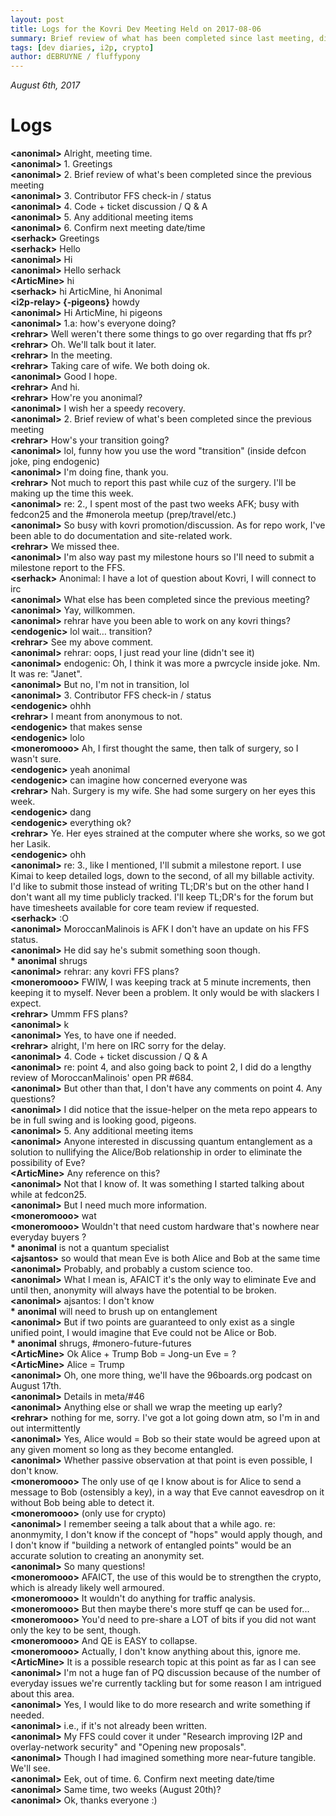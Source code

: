 ```yaml
---
layout: post
title: Logs for the Kovri Dev Meeting Held on 2017-08-06
summary: Brief review of what has been completed since last meeting, discussion of meta issues, and code & open tickets discussion
tags: [dev diaries, i2p, crypto]
author: dEBRUYNE / fluffypony
---
```


*August 6th, 2017*  

# Logs  

**\<anonimal>** Alright, meeting time.  
**\<anonimal>** 1. Greetings  
**\<anonimal>** 2. Brief review of what's been completed since the previous meeting  
**\<anonimal>** 3. Contributor FFS check-in / status  
**\<anonimal>** 4. Code + ticket discussion / Q & A  
**\<anonimal>** 5. Any additional meeting items  
**\<anonimal>** 6. Confirm next meeting date/time  
**\<serhack>** Greetings  
**\<serhack>** Hello  
**\<anonimal>** Hi  
**\<anonimal>** Hello serhack  
**\<ArticMine>** hi  
**\<serhack>** hi ArticMine, hi Anonimal  
**\<i2p-relay> {-pigeons}** howdy  
**\<anonimal>** Hi ArticMine, hi pigeons  
**\<anonimal>** 1.a: how's everyone doing?  
**\<rehrar>** Well weren't there some things to go over regarding that ffs pr?  
**\<rehrar>** Oh. We'll talk bout it later.  
**\<rehrar>** In the meeting.  
**\<rehrar>** Taking care of wife. We both doing ok.  
**\<anonimal>** Good I hope.  
**\<rehrar>** And hi.  
**\<rehrar>** How're you anonimal?  
**\<anonimal>** I wish her a speedy recovery.  
**\<anonimal>** 2. Brief review of what's been completed since the previous meeting  
**\<rehrar>** How's your transition going?  
**\<anonimal>** lol, funny how you use the word "transition" (inside defcon joke, ping endogenic)  
**\<anonimal>** I'm doing fine, thank you.  
**\<rehrar>** Not much to report this past while cuz of the surgery. I'll be making up the time this week.  
**\<anonimal>** re: 2., I spent most of the past two weeks AFK; busy with fedcon25 and the #monerola meetup (prep/travel/etc.)  
**\<anonimal>** So busy with kovri promotion/discussion. As for repo work, I've been able to do documentation and site-related work.  
**\<rehrar>** We missed thee.  
**\<anonimal>** I'm also way past my milestone hours so I'll need to submit a milestone report to the FFS.  
**\<serhack>** Anonimal: I have a lot of question about Kovri, I will connect to irc  
**\<anonimal>** What else has been completed since the previous meeting?  
**\<anonimal>** Yay, willkommen.  
**\<anonimal>** rehrar have you been able to work on any kovri things?  
**\<endogenic>** lol wait… transition?  
**\<rehrar>** See my above comment.  
**\<anonimal>** rehrar: oops, I just read your line (didn't see it)  
**\<anonimal>** endogenic: Oh, I think it was more a pwrcycle inside joke. Nm. It was re: "Janet".  
**\<anonimal>** But no, I'm not in transition, lol  
**\<anonimal>** 3. Contributor FFS check-in / status  
**\<endogenic>** ohhh  
**\<rehrar>** I meant from anonymous to not.  
**\<endogenic>** that makes sense  
**\<endogenic>** lolo  
**\<moneromooo>** Ah, I first thought the same, then talk of surgery, so I wasn't sure.  
**\<endogenic>** yeah anonimal  
**\<endogenic>** can imagine how concerned everyone was  
**\<rehrar>** Nah. Surgery is my wife. She had some surgery on her eyes this week.  
**\<endogenic>** dang  
**\<endogenic>** everything ok?  
**\<rehrar>** Ye. Her eyes strained at the computer where she works, so we got her Lasik.  
**\<endogenic>** ohh  
**\<anonimal>** re: 3., like I mentioned, I'll submit a milestone report. I use Kimai to keep detailed logs, down to the second, of all my billable activity. I'd like to submit those instead of writing TL;DR's but on the other hand I don't want all my time publicly tracked. I'll keep TL;DR's for the forum but have timesheets available for core team review if requested.  
**\<serhack>** :O  
**\<anonimal>** MoroccanMalinois is AFK I don't have an update on his FFS status.  
**\<anonimal>** He did say he's submit something soon though.  
**\* anonimal** shrugs  
**\<anonimal>** rehrar: any kovri FFS plans?  
**\<moneromooo>** FWIW, I was keeping track at 5 minute increments, then keeping it to myself. Never been a problem. It only would be with slackers I expect.  
**\<rehrar>** Ummm FFS plans?  
**\<anonimal>** k  
**\<anonimal>** Yes, to have one if needed.  
**\<rehrar>** alright, I'm here on IRC sorry for the delay.  
**\<anonimal>** 4. Code + ticket discussion / Q & A  
**\<anonimal>** re: point 4, and also going back to point 2, I did do a lengthy review of MoroccanMalinois' open PR #684.  
**\<anonimal>** But other than that, I don't have any comments on point 4. Any questions?  
**\<anonimal>** I did notice that the issue-helper on the meta repo appears to be in full swing and is looking good, pigeons.  
**\<anonimal>** 5. Any additional meeting items  
**\<anonimal>** Anyone interested in discussing quantum entanglement as a solution to nullifying the Alice/Bob relationship in order to eliminate the possibility of Eve?  
**\<ArticMine>** Any reference on this?  
**\<anonimal>** Not that I know of. It was something I started talking about while at fedcon25.  
**\<anonimal>** But I need much more information.  
**\<moneromooo>** wat  
**\<moneromooo>** Wouldn't that need custom hardware that's nowhere near everyday buyers ?  
**\* anonimal** is not a quantum specialist  
**\<ajsantos>** so would that mean Eve is both Alice and Bob at the same time  
**\<anonimal>** Probably, and probably a custom science too.  
**\<anonimal>** What I mean is, AFAICT it's the only way to eliminate Eve and until then, anonymity will always have the potential to be broken.  
**\<anonimal>** ajsantos: I don't know  
**\* anonimal** will need to brush up on entanglement  
**\<anonimal>** But if two points are guaranteed to only exist as a single unified point, I would imagine that Eve could not be Alice or Bob.  
**\* anonimal** shrugs, #monero-future-futures  
**\<ArticMine>** Ok Alice + Trump Bob = Jong-un Eve = ?  
**\<ArticMine>** Alice = Trump  
**\<anonimal>** Oh, one more thing, we'll have the 96boards.org podcast on August 17th.  
**\<anonimal>** Details in meta/#46  
**\<anonimal>** Anything else or shall we wrap the meeting up early?  
**\<rehrar>** nothing for me, sorry. I've got a lot going down atm, so I'm in and out intermittently  
**\<anonimal>** Yes, Alice would = Bob so their state would be agreed upon at any given moment so long as they become entangled.  
**\<anonimal>** Whether passive observation at that point is even possible, I don't know.  
**\<moneromooo>** The only use of qe I know about is for Alice to send a message to Bob (ostensibly a key), in a way that Eve cannot eavesdrop on it without Bob being able to detect it.  
**\<moneromooo>** (only use for crypto)  
**\<anonimal>** I remember seeing a talk about that a while ago. re: anonmymity, I don't know if the concept of "hops" would apply though, and I don't know if "building a network of entangled points" would be an accurate solution to creating an anonymity set.  
**\<anonimal>** So many questions!  
**\<moneromooo>** AFAICT, the use of this would be to strengthen the crypto, which is already likely well armoured.  
**\<moneromooo>** It wouldn't do anything for traffic analysis.  
**\<moneromooo>** But then maybe there's more stuff qe can be used for...  
**\<moneromooo>** You'd need to pre-share a LOT of bits if you did not want only the key to be sent, though.  
**\<moneromooo>** And QE is EASY to collapse.  
**\<moneromooo>** Actually, I don't know anything about this, ignore me.  
**\<ArticMine>** It is a possible research topic at this point as far as I can see  
**\<anonimal>** I'm not a huge fan of PQ discussion because of the number of everyday issues we're currently tackling but for some reason I am intrigued about this area.  
**\<anonimal>** Yes, I would like to do more research and write something if needed.  
**\<anonimal>** i.e., if it's not already been written.  
**\<anonimal>** My FFS could cover it under "Research improving I2P and overlay-network security" and "Opening new proposals".  
**\<anonimal>** Though I had imagined something more near-future tangible. We'll see.  
**\<anonimal>** Eek, out of time. 6. Confirm next meeting date/time  
**\<anonimal>** Same time, two weeks (August 20th)?  
**\<anonimal>** Ok, thanks everyone :)  
